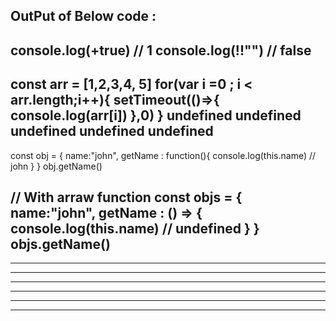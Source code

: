 ## OutPut of Below code :

console.log(+true) // 1
console.log(!!"") // false
-----------------------------------------------
const  arr = [1,2,3,4, 5]
for(var i =0 ; i < arr.length;i++){
  setTimeout(()=>{
    console.log(arr[i])
  },0)
}
undefined
undefined
undefined
undefined
undefined
-----------------------------------------------
const obj = {
    name:"john",
    getName : function(){
      console.log(this.name) // john
    }
  }
  obj.getName()

// With arraw function 
const objs = {
    name:"john",
    getName : () => {
      console.log(this.name) // undefined
    }
  }
  objs.getName()
-----------------------------------------------
-----------------------------------------------
-----------------------------------------------
-----------------------------------------------
-----------------------------------------------
-----------------------------------------------
-----------------------------------------------
